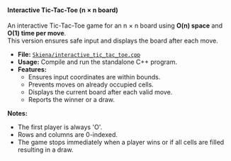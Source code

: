 #### Interactive Tic-Tac-Toe (n × n board)
An interactive Tic-Tac-Toe game for an n × n board using **O(n) space** and **O(1) time per move**.  
This version ensures safe input and displays the board after each move.

- **File:** [`Skiena/interactive_tic_tac_toe.cpp`](Skiena/interactive_tic_tac_toe.cpp)
- **Usage:** Compile and run the standalone C++ program.
- **Features:**
  - Ensures input coordinates are within bounds.
  - Prevents moves on already occupied cells.
  - Displays the current board after each valid move.
  - Reports the winner or a draw.

**Notes:**
- The first player is always 'O'.
- Rows and columns are 0-indexed.
- The game stops immediately when a player wins or if all cells are filled resulting in a draw.
